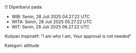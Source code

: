 ⏰ Diperbarui pada:
- WIB: Senin, 28 Juli 2025 04.27.22 UTC
- WITA: Senin, 28 Juli 2025 05.27.22 UTC
- WIT: Senin, 28 Juli 2025 06.27.22 UTC

Kutipan Inspiratif:
"I am who I am, Your approval is not needed"


Kategori: attitude

